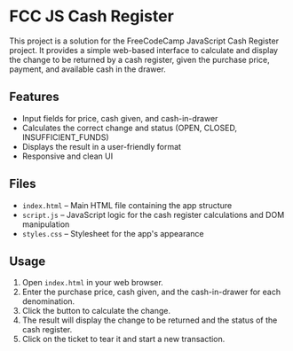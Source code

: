 # FCC JS Cash Register

This project is a solution for the FreeCodeCamp JavaScript Cash Register project. It provides a simple web-based interface to calculate and display the change to be returned by a cash register, given the purchase price, payment, and available cash in the drawer.

## Features
- Input fields for price, cash given, and cash-in-drawer
- Calculates the correct change and status (OPEN, CLOSED, INSUFFICIENT_FUNDS)
- Displays the result in a user-friendly format
- Responsive and clean UI

## Files
- `index.html` – Main HTML file containing the app structure
- `script.js` – JavaScript logic for the cash register calculations and DOM manipulation
- `styles.css` – Stylesheet for the app's appearance

## Usage
1. Open `index.html` in your web browser.
2. Enter the purchase price, cash given, and the cash-in-drawer for each denomination.
3. Click the button to calculate the change.
4. The result will display the change to be returned and the status of the cash register.
5. Click on the ticket to tear it and start a new transaction.
